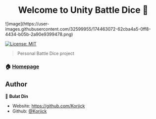 <h1 align="center">Welcome to Unity Battle Dice 👋</h1>
![image](https://user-images.githubusercontent.com/32599955/174463072-62cba4a5-0ff8-4434-b05b-2a90e9399478.png)
<p>
  <a href="#" target="_blank">
    <img alt="License: MIT" src="https://img.shields.io/badge/License-MIT-yellow.svg" />
  </a>
</p>

> Personal Battle Dice project

### 🏠 [Homepage](https://github.com/Korjick/Informatics-First-Semester-HW)

## Author

👤 **Bulat Din**

* Website: https://github.com/Korjick
* Github: [@Korjick](https://github.com/Korjick)
